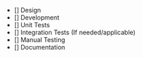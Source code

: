 - [] Design
- [] Development
- [] Unit Tests
- [] Integration Tests (If needed/applicable)
- [] Manual Testing
- [] Documentation